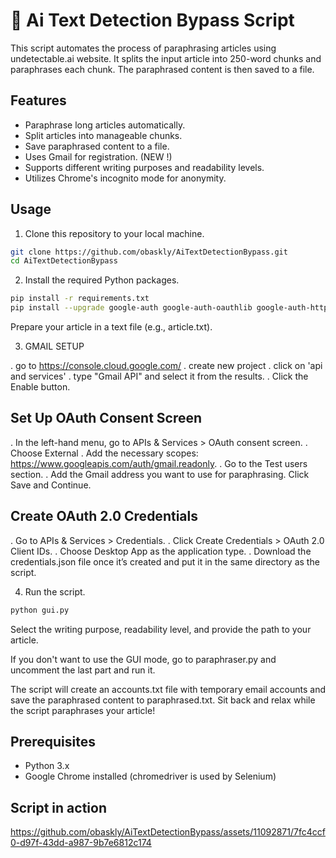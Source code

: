 # 📝 Ai Text Detection Bypass Script

This script automates the process of paraphrasing articles using undetectable.ai website. It splits the input article into 250-word chunks and paraphrases each chunk. The paraphrased content is then saved to a file.

## Features

- Paraphrase long articles automatically.
- Split articles into manageable chunks.
- Save paraphrased content to a file.
- Uses Gmail for registration. (NEW !)
- Supports different writing purposes and readability levels.
- Utilizes Chrome's incognito mode for anonymity.

## Usage

1. Clone this repository to your local machine.

```bash
git clone https://github.com/obaskly/AiTextDetectionBypass.git
cd AiTextDetectionBypass
```

2. Install the required Python packages.

  ```bash
  pip install -r requirements.txt
  pip install --upgrade google-auth google-auth-oauthlib google-auth-httplib2 google-api-python-client
  ```

Prepare your article in a text file (e.g., article.txt).

3. GMAIL SETUP

  . go to https://console.cloud.google.com/
  . create new project
  . click on 'api and services'
  . type "Gmail API" and select it from the results.
  . Click the Enable button.
  
  ## Set Up OAuth Consent Screen
  . In the left-hand menu, go to APIs & Services > OAuth consent screen.
  . Choose External 
  . Add the necessary scopes: https://www.googleapis.com/auth/gmail.readonly.
  . Go to the Test users section.
  . Add the Gmail address you want to use for paraphrasing.
  Click Save and Continue.
  
  ## Create OAuth 2.0 Credentials
  . Go to APIs & Services > Credentials.
  . Click Create Credentials > OAuth 2.0 Client IDs.
  . Choose Desktop App as the application type.
  . Download the credentials.json file once it’s created and put it in the same directory as the script.

4. Run the script.

  ```bash
  python gui.py
  ```

Select the writing purpose, readability level, and provide the path to your article.

If you don't want to use the GUI mode, go to paraphraser.py and uncomment the last part and run it.

The script will create an accounts.txt file with temporary email accounts and save the paraphrased content to paraphrased.txt.
Sit back and relax while the script paraphrases your article!

## Prerequisites

- Python 3.x
- Google Chrome installed (chromedriver is used by Selenium)
  
## Script in action

https://github.com/obaskly/AiTextDetectionBypass/assets/11092871/7fc4ccf0-d97f-43dd-a987-9b7e6812c174

